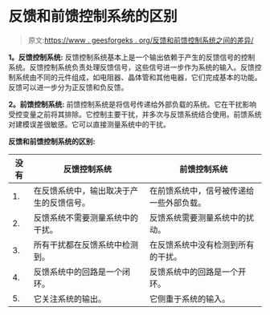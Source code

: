 # 反馈和前馈控制系统的区别

> 原文:[https://www . geesforgeks . org/反馈和前馈控制系统之间的差异/](https://www.geeksforgeeks.org/difference-between-feedback-and-feed-forward-control-systems/)

**1。反馈控制系统:**
反馈控制系统基本上是一个输出依赖于产生的反馈信号的控制系统。反馈控制系统负责处理反馈信号，这些信号进一步作为系统的输入。反馈控制系统由不同的元件组成，如电阻器、晶体管和其他电器，它们完成基本的功能。反馈可以进一步分为正反馈和负反馈。

**2。前馈控制系统:**
前馈控制系统是将信号传递给外部负载的系统。它在干扰影响受控变量之前将其排除。它控制主要干扰，并多次与反馈系统结合使用。前馈系统对建模误差很敏感。它可以直接测量系统中的干扰。

**反馈和前馈控制系统的区别:**

<center>

| 没有 | 反馈控制系统 | 前馈控制系统 |
| --- | --- | --- |
| 1. | 在反馈系统中，输出取决于产生的反馈信号。 | 在前馈系统中，信号被传递给一些外部负载。 |
| 2. | 反馈系统不需要测量系统中的干扰。 | 反馈系统需要测量系统中的扰动。 |
| 3. | 所有干扰都在反馈系统中检测到。 | 在反馈系统中没有检测到所有的干扰。 |
| 4. | 反馈系统中的回路是一个闭环。 | 反馈系统中的回路是一个开环。 |
| 5. | 它关注系统的输出。 | 它侧重于系统的输入。 | 6. | 变量根据误差进行调整。 | 变量根据知识进行调整。 |

</center>